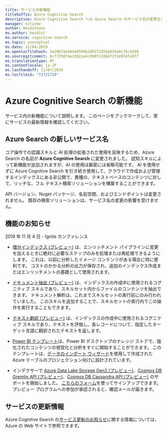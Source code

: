 ```yaml
---
title: サービスの新機能
titleSuffix: Azure Cognitive Search
description: Azure Cognitive Search への Azure Search のサービス名の変更を含む、新機能や拡張機能についてのお知らせです。
manager: nitinme
author: HeidiSteen
ms.author: heidist
ms.service: cognitive-search
ms.topic: conceptual
ms.date: 11/04/2019
ms.openlocfilehash: 3a2967ab40da8594b2d6372d5da816a6c76c9109
ms.sourcegitcommit: bc7725874a1502aa4c069fc1804f1f249f4fa5f7
ms.translationtype: HT
ms.contentlocale: ja-JP
ms.lasthandoff: 11/07/2019
ms.locfileid: "73721719"
---
```

# <a name="whats-new-in-azure-cognitive-search"></a>Azure Cognitive Search の新機能

サービス内の新機能について説明します。 このページをブックマークして、常にサービスの最新情報を確認してください。

<a name="new-service-name"></a>

## <a name="new-service-name-for-azure-search"></a>Azure Search の新しいサービス名

コア操作での認識スキルと AI 処理の拡張された使用を反映するため、Azure Search の名前が **Azure Cognitive Search** に変更されました。 認知スキルによって新機能が追加されますが、AI の使用は厳密には省略可能です。 AI を使用せずに Azure Cognitive Search を引き続き使用して、クラウドで作成および管理するインデックスにある非公開で、異種の、テキストベースのコンテンツに対して、リッチな、フル テキスト検索ソリューションを構築することができます。 

API バージョン、Nuget パッケージ、名前空間、およびエンドポイントは変更されません。 既存の検索ソリューションは、サービス名の変更の影響を受けません。

## <a name="feature-announcements"></a>機能のお知らせ

2019 年 11 月 4 日 - Ignite カンファレンス

+ [増分インデックス (プレビュー)](cognitive-search-incremental-indexing-conceptual.md) は、エンリッチメント パイプラインに変更を加えるときに絶対に必要なステップのみを処理または再処理できるようにします。 これは、以前に分析したイメージ コンテンツがある場合に特に便利です。 コストのかかる分析の出力が保存され、追加のインデックス作成またはエンリッチメントの基礎として使用されます。

<!-- 
+ Custom Entity Lookup is a cognitive skill used during indexing that allows you to provide a list of custom entities (such as part numbers, diseases, or names of locations you care about) that should be found within the text. It supports fuzzy matching, case-insensitive matching, and entity synonyms. -->

+ [ドキュメント抽出 (プレビュー)](cognitive-search-skill-document-extraction.md) は、インデックスの作成中に使用されるコグニティブ スキルであり、スキルセット内からファイルのコンテンツを抽出できます。 ドキュメント解析は、これまでスキルセットの実行前にのみ行われていました。 このスキルを追加することで、スキルセットの実行内でこの操作を実行することもできます。

+ [テキスト翻訳 (プレビュー)](cognitive-search-skill-text-translation.md) は、インデックスの作成中に使用されるコグニティブ スキルであり、テキストを評価し、各レコードについて、指定したターゲット言語に翻訳されたテキストを返します。

+ [Power BI テンプレート](https://github.com/Azure-Samples/cognitive-search-templates/blob/master/README.md)は、Power BI デスクトップのナレッジ ストアで、強化されたコンテンツの視覚化と分析をすぐに開始することができます。 このテンプレートは、[データのインポート ウィザード](knowledge-store-create-portal.md)を使用して作成された Azure テーブルのプロジェクション向けに設計されています。

+ インデクサーで [Azure Data Lake Storage Gen2 (プレビュー)](search-howto-index-azure-data-lake-storage.md)、[Cosmos DB Gremlin API (プレビュー)](search-howto-index-cosmosdb.md)、[Cosmos DB Cassandra API (プレビュー)](search-howto-index-cosmosdb.md) のサポートを開始しました。 [こちらのフォーム](https://aka.ms/azure-cognitive-search/indexer-preview)を使ってサインアップできます。 プレビュー プログラムへの参加が承認されると、確認メールが届きます。

## <a name="service-updates"></a>サービスの更新情報

Azure Cognitive Search の[サービス更新のお知らせ](https://azure.microsoft.com/updates/?product=search&status=all)に関する情報については、Azure の Web サイトで参照できます。